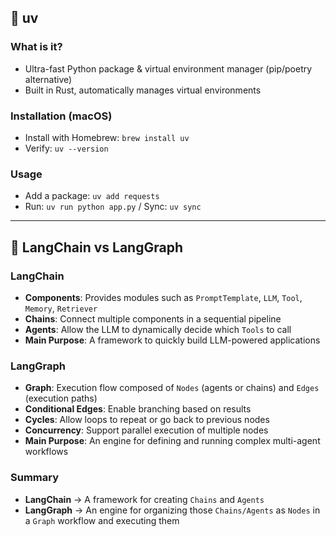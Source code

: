 ## 🐍 uv

### What is it?

- Ultra-fast Python package & virtual environment manager (pip/poetry alternative)
- Built in Rust, automatically manages virtual environments

### Installation (macOS)

- Install with Homebrew: `brew install uv`
- Verify: `uv --version`

### Usage

- Add a package: `uv add requests`
- Run: `uv run python app.py` / Sync: `uv sync`

---

## 🔗 LangChain vs LangGraph

### LangChain

- **Components**: Provides modules such as `PromptTemplate`, `LLM`, `Tool`, `Memory`, `Retriever`
- **Chains**: Connect multiple components in a sequential pipeline
- **Agents**: Allow the LLM to dynamically decide which `Tools` to call
- **Main Purpose**: A framework to quickly build LLM-powered applications

### LangGraph

- **Graph**: Execution flow composed of `Nodes` (agents or chains) and `Edges` (execution paths)
- **Conditional Edges**: Enable branching based on results
- **Cycles**: Allow loops to repeat or go back to previous nodes
- **Concurrency**: Support parallel execution of multiple nodes
- **Main Purpose**: An engine for defining and running complex multi-agent workflows

### Summary

- **LangChain** → A framework for creating `Chains` and `Agents`
- **LangGraph** → An engine for organizing those `Chains/Agents` as `Nodes` in a `Graph` workflow and executing them
